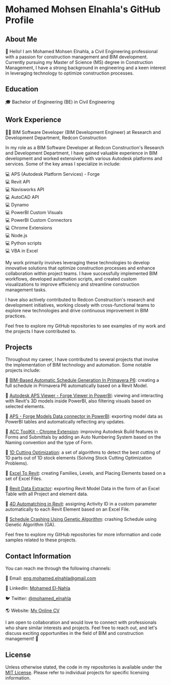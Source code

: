 # Mohamed Mohsen Elnahla's GitHub Profile

## About Me

👋 Hello! I am Mohamed Mohsen Elnahla, a Civil Engineering professional with a passion for construction management and BIM development. Currently pursuing my Master of Science (MS) degree in Construction Management, I have a strong background in engineering and a keen interest in leveraging technology to optimize construction processes.

## Education

🎓 Bachelor of Engineering (BE) in Civil Engineering

## Work Experience
👨‍💻 BIM Software Developer (BIM Development Engineer) at Research and Development Department, Redcon Construction

In my role as a BIM Software Developer at Redcon Construction's Research and Development Department, I have gained valuable experience in BIM development and worked extensively with various Autodesk platforms and services. Some of the key areas I specialize in include:

💻 APS (Autodesk Platform Services) - Forge  
💻 Revit API  
💻 Navisworks API  
💻 AutoCAD API  
💻 Dynamo  
💻 PowerBI Custom Visuals  
💻 PowerBI Custom Connectors  
💻 Chrome Extensions  
💻 Node.js  
💻 Python scripts  
💻 VBA in Excel  


My work primarily involves leveraging these technologies to develop innovative solutions that optimize construction processes and enhance collaboration within project teams. I have successfully implemented BIM workflows, developed automation scripts, and created custom visualizations to improve efficiency and streamline construction management tasks.

I have also actively contributed to Redcon Construction's research and development initiatives, working closely with cross-functional teams to explore new technologies and drive continuous improvement in BIM practices.

Feel free to explore my GitHub repositories to see examples of my work and the projects I have contributed to.

## Projects

Throughout my career, I have contributed to several projects that involve the implementation of BIM technology and automation. Some notable projects include:

🚧 [BIM-Based Automatic Schedule Generation In Primavera P6](link-to-project-1): creating a full schedule in Primavera P6 automatically based on a Revit Model.

🚧 [Autodesk APS Viewer - Forge Viewer in PowerBI](link-to-project-2): viewing and interacting with Revit's 3D models inside PowerBI, also filtering visuals based on selected elements.

🚧 [APS - Forge Models Data connector in PowerBI](link-to-project-3): exporting model data as PowerBI tables and automatically reflecting any updates.

🚧 [ACC ToolKit - Chrome Extension](link-to-project-3): improving Autodesk Build features in Forms and Submittals by adding an Auto Numbering System based on the Naming convention and the type of Form.

🚧 [1D Cutting Optimization](link-to-project-3): a set of algorithms to detect the best cutting of 1D parts out of 1D stock elements (Solving Stock Cutting Optimization Problems).

🚧 [Excel To Revit](link-to-project-3): creating Families, Levels, and Placing Elements based on a set of Excel Files.

🚧 [Revit Data Extractor](link-to-project-3): exporting Revit Model Data in the form of an Excel Table with all Project and element data.

🚧 [4D Automatching in Revit](link-to-project-3): assigning Activity ID in a custom parameter automatically to each Revit Element based on an Excel File.

🚧 [Schedule Crashing Using Genetic Algorithm](link-to-project-3): crashing Schedule using Genetic Algorithm (GA).


Feel free to explore my GitHub repositories for more information and code samples related to these projects.

## Contact Information

You can reach me through the following channels:

📧 Email: [eng.mohamed.elnahla@gmail.com](mailto:eng.mohamed.elnahla@gmail.com)

🔗 LinkedIn: [Mohamed El-Nahla](https://www.linkedin.com/in/mohamed-el-nahla/)

🐦 Twitter: [@mohamed_elnahla](https://twitter.com/MOHAMED_ELNAHLA)

🌎 Website: [My Online CV](https://mohamed-elnahla.github.io/Mohamed-elnahla-CV/)


I am open to collaboration and would love to connect with professionals who share similar interests and projects. Feel free to reach out, and let's discuss exciting opportunities in the field of BIM and construction management! 🤝

## License

Unless otherwise stated, the code in my repositories is available under the [MIT License](link-to-license). Please refer to individual projects for specific licensing information.
